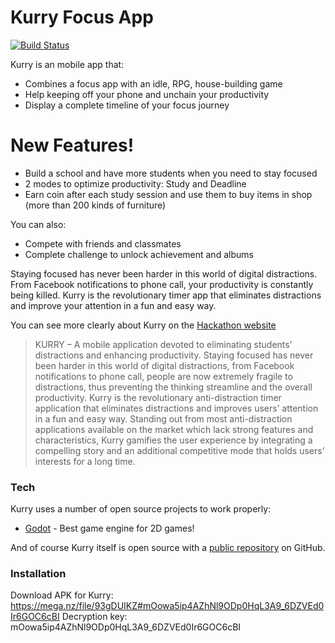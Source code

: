 # Kurry Focus App

[![Build Status](https://travis-ci.org/joemccann/dillinger.svg?branch=master)](https://travis-ci.org/joemccann/dillinger)

Kurry is an mobile app that:

  - Combines a focus app with an idle, RPG, house-building game
  - Help keeping off your phone and unchain your productivity
  - Display a complete timeline of your focus journey

# New Features!

  - Build a school and have more students when you need to stay focused
  - 2 modes to optimize productivity: Study and Deadline
  - Earn coin after each study session and use them to buy items in shop (more than 200 kinds of furniture)


You can also:
  - Compete with friends and classmates
  - Complete challenge to unlock achievement and albums

Staying focused has never been harder in this world of digital distractions. From Facebook notifications to phone call, your productivity is constantly being killed. Kurry is the revolutionary timer app that eliminates distractions and improve your attention in a fun and easy way.

You can see more clearly about Kurry on the [Hackathon website][df1]

> KURRY – A mobile application devoted to eliminating students’ distractions and enhancing  productivity. Staying focused has never been harder in this world of digital distractions, from Facebook notifications to phone call, people are now extremely fragile to distractions, thus preventing the thinking streamline and the overall productivity. Kurry is the revolutionary anti-distraction timer application that eliminates distractions and improves users’ attention in a fun and easy way. Standing out from most anti-distraction applications available on the market which lack strong features and characteristics, Kurry gamifies the user experience by integrating a compelling story and an additional competitive mode that holds users’ interests for a long time.


### Tech

Kurry uses a number of open source projects to work properly:

* [Godot] - Best game engine for 2D games!

And of course Kurry itself is open source with a [public repository][Kurry] on GitHub.

### Installation

Download APK for Kurry: https://mega.nz/file/93gDUIKZ#mOowa5ip4AZhNl9ODp0HqL3A9_6DZVEd0Ir6GOC6cBI
Decryption key: mOowa5ip4AZhNl9ODp0HqL3A9_6DZVEd0Ir6GOC6cBI




[//]: # (These are reference links used in the body of this note and get stripped out when the markdown processor does its job. There is no need to format nicely because it shouldn't be seen. Thanks SO - http://stackoverflow.com/questions/4823468/store-comments-in-markdown-syntax)


   [kurry]: <https://github.com/galatea21/kurry-anti-distraction-app>
   [git-repo-url]: <https://github.com/galatea21/kurry-anti-distraction-app.git>
   [df1]: <https://tulevaisuudenamk.fi/?lang=en>
   [Godot]: <https://godotengine.org/>

   


